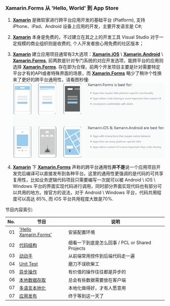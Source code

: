 ### **Xamarin.Forms 从 'Hello, World' 到 App Store**

1. **[Xamarin][Xamarin.Link]** 是微软家进行跨平台应用开发的基础平台 (Platform), 支持 iPhone、iPad、Android 设备上应用的开发，主要开发语言是 C#;

2. **[Xamarin][Xamarin.Link]** 本身是免费的，不过建立在其之上的开发工具 Visual Studio 对于一定规模的商业组织则是收费的, 个人开发者放心用免费的社区版本；

3. **[Xamarin][Xamarin.Link]** 建立应用项目通常有3大选项：**[Xamarin.iOS](https://developer.xamarin.com/guides/ios/)** \ **[Xamarin.Android](https://developer.xamarin.com/guides/android/)** \ **[Xamarin.Forms][Xamarin.Forms.Link]**, 前两款是针对专门系统的对应开发选项，能跨平台的应用则选择 **[Xamarin.Forms][Xamarin.Forms.Link]**. 存在即为合理，前两个开发项目主要是针对需要特定平台才有的API或者特殊界面的场景，而 **[Xamarin.Forms][Xamarin.Forms.Link]** 略少了稍许个性换来了更好的跨平台通用性，请看图秒懂:
![XamarinOptions](https://raw.githubusercontent.com/biztudio/biztudio.github.io/master/mdnotes/img/xamarin.options.png)

4. **[Xamarin][Xamarin.Link]** 下 **[Xamarin.Forms][Xamarin.Forms.Link]** 声称的跨平台通用性**并不是**说一个应用项目开发完后编译可以直接发布到各种平台。这里的通用性更强调的是代码的可共享复用性，比如业务逻辑代码项目只需要编写一次就可以被 Android \ iOS \ Windows 平台的界面实现代码进行调用，同时部分界面实现代码也有部分可以共用的地方。按官方的说法，对于 Android \ Windows 平台，代码共用程度可以高达 85%, 而 iOS 平台共用程度大致是70%.



节目内容索引:


|No. | 节目                   | 说明                   |
|--------: | -------------          |-------------         |
|01| ['Hello Xamarin.Forms'](#) | 安装配置环境     |
|02| [代码结构](#)          |  细看一下到底是怎么回事 / PCL or Shared Projects      |
|03| [动动手](#)          |   从前端常用控件到后端代码走一遍     |
|04| [Unit Test](#)          | 磨刀不误砍柴工           |
|05| [异步操作](#)          | 有价值的操作往往都是异步的   |
|06| [本地数据存取](#)          | 总会有些数据需要放在客户端   |
|07| [多语言本地化](#)          | 本地化做得好，才有人愿意用   |
|07| [应用发布](#)          | 终于等到这一天了           |




[Xamarin.Link]:https://www.xamarin.com/
[Xamarin.Forms.Link]:https://developer.xamarin.com/guides/xamarin-forms/